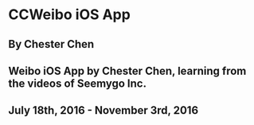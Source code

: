 # CCWeibo iOS App
## By Chester Chen
## Weibo iOS App by Chester Chen, learning from the videos of Seemygo Inc.
## July 18th, 2016 - November 3rd, 2016
